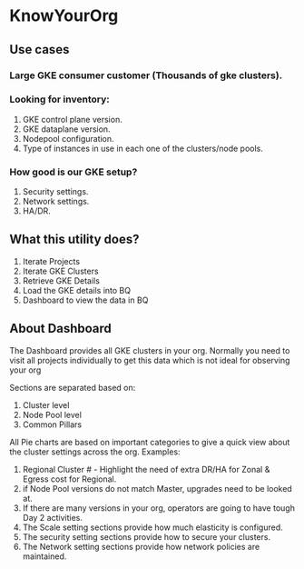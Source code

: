 # KnowYourOrg


## Use cases

### Large GKE consumer customer  (Thousands of gke clusters).

### Looking for inventory:
1. GKE control plane version.
2. GKE dataplane version.
3. Nodepool configuration.
4. Type of instances in use in each one of the clusters/node pools.

### How good is our GKE setup?
1. Security settings.
2. Network settings.
3. HA/DR.


## What this utility does?
1. Iterate Projects
2. Iterate GKE Clusters
3. Retrieve GKE Details
4. Load the GKE details into BQ
5. Dashboard to view the data in BQ


## About Dashboard

The Dashboard provides all GKE clusters in your org. Normally you need to visit all projects individually to get this data which is not ideal for observing your org
 
Sections are separated based on:
1. Cluster level
2. Node Pool level
3. Common Pillars

All Pie charts are based on important categories to give a quick view about the cluster settings across the org.
Examples:
1. Regional Cluster # - Highlight the need of extra DR/HA for Zonal & Egress cost for Regional.
2. if Node Pool versions do not match Master, upgrades need to be looked at.
3. If there are many versions in your org, operators are going to have tough Day 2 activities.
4. The Scale setting sections provide how much elasticity is configured.
5. The security setting sections provide how to secure your clusters.
6. The Network setting sections provide how network policies are maintained.
